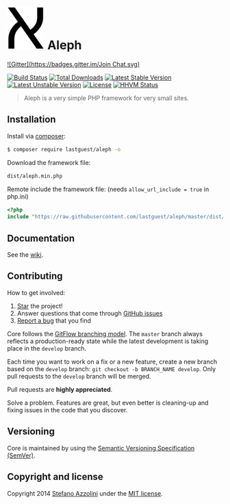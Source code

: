 <h1><img src="docs/aleph.png" height="100"> Aleph</h1>

[![Gitter](https://badges.gitter.im/Join Chat.svg)](https://gitter.im/lastguest/aleph?utm_source=badge&utm_medium=badge&utm_campaign=pr-badge&utm_content=badge)

[![Build Status](https://travis-ci.org/lastguest/aleph.svg)](https://travis-ci.org/lastguest/aleph)
[![Total Downloads](https://poser.pugx.org/lastguest/aleph/downloads.svg)](https://packagist.org/packages/lastguest/aleph)
[![Latest Stable Version](https://poser.pugx.org/lastguest/aleph/v/stable.svg)](https://packagist.org/packages/lastguest/aleph)
[![Latest Unstable Version](https://poser.pugx.org/lastguest/aleph/v/unstable.svg)](https://packagist.org/packages/lastguest/aleph)
[![License](https://poser.pugx.org/lastguest/aleph/license.svg)](https://packagist.org/packages/lastguest/aleph)
[![HHVM Status](http://hhvm.h4cc.de/badge/lastguest/aleph.svg)](http://hhvm.h4cc.de/package/lastguest/aleph)

> Aleph is a very simple PHP framework for very small sites.

## Installation

Install via [composer](https://getcomposer.org/download/):

```bash
$ composer require lastguest/aleph -o
```

Download the framework file:

```bash
dist/aleph.min.php
```

Remote include the framework file: (needs `allow_url_include = true` in php.ini)

```php
<?php
include "https://raw.githubusercontent.com/lastguest/aleph/master/dist/aleph.min.php";
```


## Documentation

See the [wiki](https://github.com/lastguest/aleph/wiki).


## Contributing

How to get involved:

1. [Star](https://github.com/lastguest/aleph/stargazers) the project!
2. Answer questions that come through [GitHub issues](https://github.com/lastguest/aleph/issues?state=open)
3. [Report a bug](https://github.com/lastguest/aleph/issues/new) that you find


Core follows the [GitFlow branching model](http://nvie.com/posts/a-successful-git-branching-model). The ```master``` branch always reflects a production-ready state while the latest development is taking place in the ```develop``` branch.

Each time you want to work on a fix or a new feature, create a new branch based on the ```develop``` branch: ```git checkout -b BRANCH_NAME develop```. Only pull requests to the ```develop``` branch will be merged.

Pull requests are **highly appreciated**.

Solve a problem. Features are great, but even better is cleaning-up and fixing issues in the code that you discover.

## Versioning

Core is maintained by using the [Semantic Versioning Specification (SemVer)](http://semver.org).


## Copyright and license

Copyright 2014 [Stefano Azzolini](http://dreamnoctis.com) under the [MIT license](LICENSE.md).

